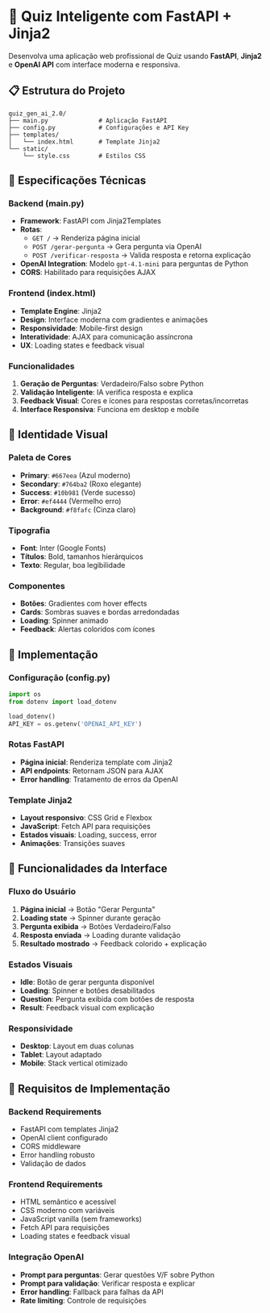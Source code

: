 # 🎯 Quiz Inteligente com FastAPI + Jinja2

Desenvolva uma aplicação web profissional de Quiz usando **FastAPI**, **Jinja2** e **OpenAI API** com interface moderna e responsiva.

## 📋 Estrutura do Projeto

```
quiz_gen_ai_2.0/
├── main.py              # Aplicação FastAPI
├── config.py            # Configurações e API Key
├── templates/
│   └── index.html       # Template Jinja2
└── static/
    └── style.css        # Estilos CSS
```

## 🚀 Especificações Técnicas

### **Backend (main.py)**
- **Framework**: FastAPI com Jinja2Templates
- **Rotas**:
  - `GET /` → Renderiza página inicial
  - `POST /gerar-pergunta` → Gera pergunta via OpenAI
  - `POST /verificar-resposta` → Valida resposta e retorna explicação
- **OpenAI Integration**: Modelo `gpt-4.1-mini` para perguntas de Python
- **CORS**: Habilitado para requisições AJAX

### **Frontend (index.html)**
- **Template Engine**: Jinja2
- **Design**: Interface moderna com gradientes e animações
- **Responsividade**: Mobile-first design
- **Interatividade**: AJAX para comunicação assíncrona
- **UX**: Loading states e feedback visual

### **Funcionalidades**
1. **Geração de Perguntas**: Verdadeiro/Falso sobre Python
2. **Validação Inteligente**: IA verifica resposta e explica
3. **Feedback Visual**: Cores e ícones para respostas corretas/incorretas
4. **Interface Responsiva**: Funciona em desktop e mobile

## 🎨 Identidade Visual

### **Paleta de Cores**
- **Primary**: `#667eea` (Azul moderno)
- **Secondary**: `#764ba2` (Roxo elegante)
- **Success**: `#10b981` (Verde sucesso)
- **Error**: `#ef4444` (Vermelho erro)
- **Background**: `#f8fafc` (Cinza claro)

### **Tipografia**
- **Font**: Inter (Google Fonts)
- **Títulos**: Bold, tamanhos hierárquicos
- **Texto**: Regular, boa legibilidade

### **Componentes**
- **Botões**: Gradientes com hover effects
- **Cards**: Sombras suaves e bordas arredondadas
- **Loading**: Spinner animado
- **Feedback**: Alertas coloridos com ícones

## 🔧 Implementação

### **Configuração (config.py)**
```python
import os
from dotenv import load_dotenv

load_dotenv()
API_KEY = os.getenv('OPENAI_API_KEY')
```

### **Rotas FastAPI**
- **Página inicial**: Renderiza template com Jinja2
- **API endpoints**: Retornam JSON para AJAX
- **Error handling**: Tratamento de erros da OpenAI

### **Template Jinja2**
- **Layout responsivo**: CSS Grid e Flexbox
- **JavaScript**: Fetch API para requisições
- **Estados visuais**: Loading, success, error
- **Animações**: Transições suaves

## 📱 Funcionalidades da Interface

### **Fluxo do Usuário**
1. **Página inicial** → Botão "Gerar Pergunta"
2. **Loading state** → Spinner durante geração
3. **Pergunta exibida** → Botões Verdadeiro/Falso
4. **Resposta enviada** → Loading durante validação
5. **Resultado mostrado** → Feedback colorido + explicação

### **Estados Visuais**
- **Idle**: Botão de gerar pergunta disponível
- **Loading**: Spinner e botões desabilitados
- **Question**: Pergunta exibida com botões de resposta
- **Result**: Feedback visual com explicação

### **Responsividade**
- **Desktop**: Layout em duas colunas
- **Tablet**: Layout adaptado
- **Mobile**: Stack vertical otimizado

## 🎯 Requisitos de Implementação

### **Backend Requirements**
- FastAPI com templates Jinja2
- OpenAI client configurado
- CORS middleware
- Error handling robusto
- Validação de dados

### **Frontend Requirements**
- HTML semântico e acessível
- CSS moderno com variáveis
- JavaScript vanilla (sem frameworks)
- Fetch API para requisições
- Loading states e feedback visual

### **Integração OpenAI**
- **Prompt para perguntas**: Gerar questões V/F sobre Python
- **Prompt para validação**: Verificar resposta e explicar
- **Error handling**: Fallback para falhas da API
- **Rate limiting**: Controle de requisições